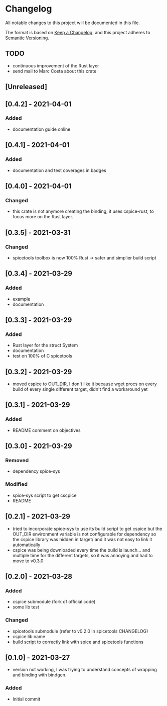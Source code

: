 # Changelog

All notable changes to this project will be documented in this file.

The format is based on [Keep a Changelog](https://keepachangelog.com/en/1.0.0/),
and this project adheres to [Semantic Versioning](https://semver.org/spec/v2.0.0.html).

## TODO

+ continuous improvement of the Rust layer
+ send mail to Marc Costa about this crate

## [Unreleased]

## [0.4.2] - 2021-04-01

### Added

+ documentation guide online

## [0.4.1] - 2021-04-01

### Added

+ documentation and test coverages in badges

## [0.4.0] - 2021-04-01

### Changed

+ this crate is not anymore creating the binding, it uses cspice-rust, to focus
  more on the Rust layer.

## [0.3.5] - 2021-03-31

### Changed

+ spicetools toolbox is now 100% Rust -> safer and simplier build script

## [0.3.4] - 2021-03-29

### Added

+ example
+ documentation

## [0.3.3] - 2021-03-29

### Added

+ Rust layer for the struct System
+ documentation
+ test on 100% of C spicetools

## [0.3.2] - 2021-03-29

+ moved cspice to OUT_DIR, I don't like it because wget procs on every build of
  every single different target, didn't find a workaround yet

## [0.3.1] - 2021-03-29

### Added

+ README comment on objectives

## [0.3.0] - 2021-03-29

### Removed

+ dependency spice-sys

### Modified

+ spice-sys script to get cscpice
+ README

## [0.2.1] - 2021-03-29

+ tried to incorporate spice-sys to use its build script to get cspice but the
  OUT_DIR environment variable is not configurable for dependency so the cspice
  library was hidden in target/ and it was not easy to link it automatically
+ cspice was being downloaded every time the build is launch... and multiple
  time for the different targets, so it was annoying and had to move to v0.3.0

## [0.2.0] - 2021-03-28

### Added

+ cspice submodule (fork of official code)
+ some lib test

### Changed

+ spicetools submodule (refer to v0.2.0 in spicetools CHANGELOG)
+ cspice lib name
+ build script to correctly link with spice and spicetools functions

## [0.1.0] - 2021-03-27

+ version not working, I was trying to understand concepts of wrapping and
  binding with bindgen.

### Added

+ Initial commit
